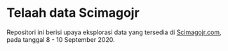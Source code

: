 # Telaah data Scimagojr

Repositori ini berisi upaya eksplorasi data yang tersedia di [Scimagojr.com](Scimagojr.com), pada tanggal 8 - 10 September 2020.
